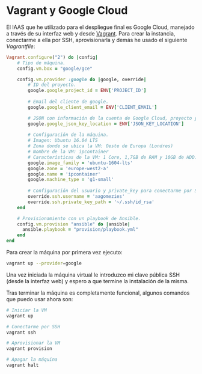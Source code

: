 # Vagrant y Google Cloud
El IAAS que he utilizado para el despliegue final es Google Cloud, manejado a través de su interfaz web y desde [Vagrant](https://www.vagrantup.com/). Para crear la instancia, conectarme a ella por SSH, aprovisionarla y demás he usado el siguiente *Vagrantfile*:

```ruby
Vagrant.configure("2") do |config|
    # Tipo de máquina.
    config.vm.box = "google/gce"

    config.vm.provider :google do |google, override|
        # ID del proyecto.
        google.google_project_id = ENV['PROJECT_ID']
        
        # Email del cliente de google.
        google.google_client_email = ENV['CLIENT_EMAIL']

        # JSON con información de la cuenta de Google Cloud, proyecto y demás.
        google.google_json_key_location = ENV['JSON_KEY_LOCATION']
        
        # Configuración de la máquina.
        # Imagen: Ubuntu 16.04 LTS
        # Zona donde se ubica la VM: Oeste de Europa (Londres)
        # Nombre de la VM: ipcontainer
        # Características de la VM: 1 Core, 1,7GB de RAM y 10GB de HDD.
        google.image_family = 'ubuntu-1604-lts'
        google.zone = 'europe-west2-a'
        google.name = 'ipcontainer'
        google.machine_type = 'g1-small'
        
        # Configuración del usuario y private_key para conectarme por SSH.
        override.ssh.username = 'aagomezies'
        override.ssh.private_key_path = '~/.ssh/id_rsa'
    end

    # Provisionamiento con un playbook de Ansible.
    config.vm.provision "ansible" do |ansible|
      ansible.playbook = "provision/playbook.yml"
    end
end
```

Para crear la máquina por primera vez ejecuto:
```bash
vagrant up --provider=google
```

Una vez iniciada la máquina virtual le introduzco mi clave pública SSH (desde la interfaz web) y espero a que termine la instalación de la misma.

Tras terminar la máquina es completamente funcional, algunos comandos que puedo usar ahora son:
```bash
# Iniciar la VM
vagrant up

# Conectarme por SSH
vagrant ssh

# Aprovisionar la VM
vagrant provision

# Apagar la máquina
vagrant halt
```